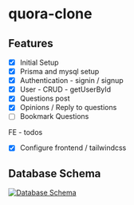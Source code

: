 # quora-clone

## Features

- [x] Initial Setup
- [x] Prisma and mysql setup
- [x] Authentication - signin / signup
- [x] User - CRUD - getUserById
- [x] Questions post
- [x] Opinions / Reply to questions
- [ ] Bookmark Questions

FE - todos

- [x] Configure frontend / tailwindcss

## Database Schema

[![Database Schema](https://i.postimg.cc/rwDt2RCv/Quora-BE-1.png)](https://postimg.cc/18ZzptdH)

